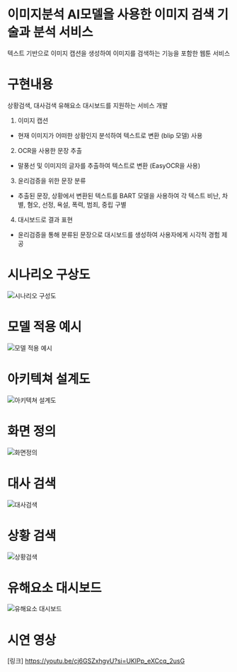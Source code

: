 # 이미지분석 AI모델을 사용한 이미지 검색 기술과 분석 서비스
텍스트 기반으로 이미지 캡션을 생성하여 이미지를 검색하는 기능을 포함한 웹툰 서비스

# 구현내용
상황검색, 대사검색 유해요소 대시보드를 지원하는 서비스 개발

1. 이미지 캡션
  - 현재 이미지가 어떠한 상황인지 분석하여 텍스트로 변환 (blip 모델) 사용

2. OCR을 사용한 문장 추출
  - 말풍선 및 이미지의 글자를 추출하여 텍스트로 변환 (EasyOCR을 사용)

3. 윤리검증을 위한 문장 분류
  - 추출된 문장, 상황에서 변환된 텍스트를 BART 모델을 사용하여 각 텍스트 비난, 차별, 혐오, 선정, 욕설, 폭력, 범죄, 중립 구별

4. 대시보드로 결과 표현
  - 윤리검증을 통해 분류된 문장으로 대시보드를 생성하여 사용자에게 시각적 경험 제공


# 시나리오 구상도
![시나리오 구성도](https://github.com/InMerchant/Scene-Search/assets/106319540/f136d003-901c-41d5-88f5-9fc269d4360f)

# 모델 적용 예시
![모델 적용 예시](https://github.com/InMerchant/Scene-Search/assets/106319540/1697bb5a-1dda-491d-a7eb-e16ff317e807)

# 아키텍쳐 설계도
![아키텍쳐 설계도](https://github.com/InMerchant/Scene-Search/assets/106319540/b5ef5698-8946-4de2-9b88-1ccce7710555)

# 화면 정의
![화면정의](https://github.com/InMerchant/Scene-Search/assets/106319540/fe14f260-cfe8-4cc5-aa57-ef2fc79bfa4a)

# 대사 검색
![대사검색](https://github.com/InMerchant/Scene-Search/assets/106319540/3c361816-87b2-404c-8c18-4d8d1295b5d8)

# 상황 검색
![상황검색](https://github.com/InMerchant/Scene-Search/assets/106319540/7878f4b9-078f-4291-b2fc-f41977dcce23)

# 유해요소 대시보드
![유해요소 대시보드](https://github.com/InMerchant/Scene-Search/assets/106319540/a8d8583d-f2cc-4988-917d-8c859ee9f493)

# 시연 영상
[링크] https://youtu.be/cj6GSZxhgvU?si=UKIPp_eXCcq_2usG
